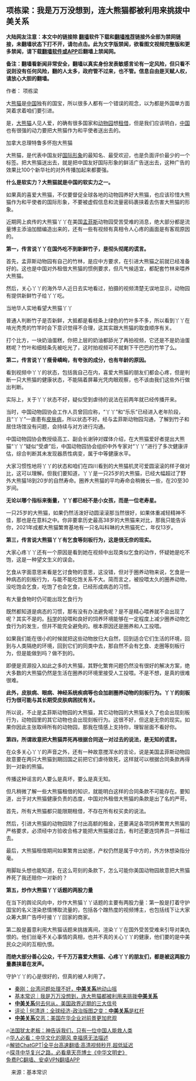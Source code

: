  <!-- 面包屑导航 --> <h2>项栋梁：我是万万没想到，连大熊猫都被利用来挑拨中美关系</h2> <p class="notice"><b>大陆网友注意：本文中的链接除 <a href="https://github.com/bannedbook/fanqiang" >翻墙</a>软件下载和<a href="https://github.com/killgcd/justmysocks/blob/master/README.md">翻墙推荐</a>链接外全部为禁网链接，未翻墙状态下打不开，请勿点击。此为文字版禁闻，欲看图文视频完整版和更多禁闻，请下载<a href="https://github.com/bannedbook/fanqiang">翻墙软件或APP</a>后翻墙上禁闻网。</p><p>备注：翻墙看新闻非常安全，翻墙以真实身份发表敏感言论有一定风险，但只看不说则没有任何风险，翻的人太多，政府管不过来，也不管。信息自由是天赋人权，请放心大胆的翻墙。</b></p>  <div class="entry"> <p>作者： 项栋梁</p> <p>大<a href="https://www.bannedbook.org/bnews/tag/%E7%86%8A%E7%8C%AB/" class="st_tag internal_tag" rel="tag" title="标签 熊猫 下的日志">熊猫</a>是<span class='wp_keywordlink_affiliate'><a href="https://www.bannedbook.org/" title="中国" target="_blank">中国</a></span>独有的国宝，所以很多人都有一个错误的观念，以为都是外国单方面哭着求着咱们要引进。</p> <p>是，<a href="https://www.bannedbook.org/bnews/tag/%e5%a4%a7%e7%86%8a%e7%8c%ab/" class="st_tag internal_tag" rel="tag" title="标签 大熊猫 下的日志">大熊猫</a>人见人爱，的确有很多国家和<a href="https://www.bannedbook.org/bnews/tag/%E5%8A%A8%E7%89%A9%E5%9B%AD/" class="st_tag internal_tag" rel="tag" title="标签 动物园 下的日志">动物园</a>想<a href="https://www.bannedbook.org/bnews/tag/%E7%A7%9F%E5%80%9F/" class="st_tag internal_tag" rel="tag" title="标签 租借 下的日志">租借</a>，但是我们应该明白，<a href="https://www.bannedbook.org/bnews/tag/%E4%B8%AD%E5%9B%BD/" class="st_tag internal_tag" rel="tag" title="标签 中国 下的日志">中国</a>也有很强的动力要把大熊猫作为和平使者送出去的。</p> <p>加拿大总理特鲁多怀抱大熊猫</p> <p>大熊猫，是代表中国友好<a href="https://www.bannedbook.org/bnews/tag/%E5%9B%BD%E9%99%85%E5%BD%A2%E8%B1%A1/" class="st_tag internal_tag" rel="tag" title="标签 国际形象 下的日志">国际形象</a>的最知名、最受欢迎，也是负面评价最少的一个标签。把大熊猫送出去，就是把中国友好国际形象的鲜活广告送出去，这种广告的效果比100个新华社的对外传播加起来都要强。</p> <p><strong>什么是软实力？大熊猫就是中国的软实力之一。</strong></p> <p>如果真的喜爱大熊猫，不仅要督促全球各地的动物园养好大熊猫，也应该珍惜大熊猫作为和平使者的国际形象，不要被虚假信息和流量密码裹挟着去伤害大熊猫的形象。</p> <p>近期网上疯传的大熊猫丫丫在美国<a href="https://www.bannedbook.org/bnews/tag/%E5%AD%9F%E8%8F%B2%E6%96%AF/" class="st_tag internal_tag" rel="tag" title="标签 孟菲斯 下的日志">孟菲斯</a>动物园受苦受难的消息，绝大部分都是流量博主添油加醋编造出来的，还有一些有视频有真相令人心疼的画面是有客观原因的。</p> <p><strong>第一，传言说丫丫在国外吃不到新鲜竹子，是彻头彻尾的谎言。</strong></p> <p>首先，孟菲斯动物园有自己的竹林，是应中方要求，在引进大熊猫之前就已经准备好的。这也是中国对外租借大熊猫的惯例要求，但凡气候适宜，都配套竹林来喂养大熊猫。</p> <p>然后，关心丫丫的海外华人近日去实地看过，拍摄的视频清楚无误地显示，动物园有提供新鲜竹子给丫丫吃。</p>  <p>当地华人实地看望大熊猫丫丫</p> <p>普通人判断竹子是否新鲜，大抵都是看枝条上绿色的竹叶多不多，所以看到丫丫在啃光秃秃的竹竿时会下意识觉得不合理，这其实跟大熊猫的取食顺序有关。</p> <p>打个比方，一块奶油蛋糕，你把上层的奶油都舔光了再拍视频，它还是不是奶油蛋糕呢？竹叶和细枝条先被吃光了，这时拍视频可不就剩下干巴巴的竹竿了么。</p> <p><strong>第二，传言说丫丫瘦骨嶙峋，有夸张的成分，也有年龄的原因。</strong></p> <p>看到视频中丫丫的状态，包括我自己在内，喜爱大熊猫的朋友们都会心疼，但是判断一只大熊猫的健康状态，不能隔着屏幕光凭肉眼观察，也不该由我们这些外行做出判断。</p> <p>实际上，关于丫丫状态不好，疑似受到虐待的说法在前两年就已经传播开来。</p> <p>当时，中国动物园协会工作人员曾回应称，“丫丫”和“乐乐”已经进入老年阶段，且“丫丫”一直患有<a href="https://www.bannedbook.org/bnews/tag/%E7%9A%AE%E8%82%A4%E7%97%85/" class="st_tag internal_tag" rel="tag" title="标签 皮肤病 下的日志">皮肤病</a>，所以状态不好。经与孟菲斯动物园沟通，了解到竹子和居住场馆没有问题，会持续与对方进行沟通。</p> <p>中国动物园协会教授级高工、副会长谢钟对媒体介绍，在大熊猫爱好者提出大熊猫“丫丫”疑似“受虐”后，中国动物园协会组织中外专家对“丫丫”进行了多次健康评估，综合判断其未发现器质性病变，属于中等健康水平。</p> <p>大家习惯性地将丫丫的状态和咱们在四川看到的大熊猫机灵可爱圆滚滚的样子做对比，这可以理解。但我们要知道，丫丫是一只25岁的大熊猫，已经大幅超过了野外大熊猫18到20岁的自然寿命。圈养大熊猫的平均寿命会稍微长一些，在20至30岁间。</p> <p><strong>无论以哪个指标来衡量，丫丫都已经不是小女孩，而是一位老寿星。</strong></p> <p>一只25岁的大熊猫，如果仍然活泼好动圆滚滚那当然很好，如果体重减轻精神不佳，那也是在意料之中。你非要拿历史最高38岁的大熊猫来对比，那我只能告诉你，2021年成都大熊猫繁育基地有一只名叫科琳的大熊猫死亡，年仅13岁。</p>  <p><strong>第三，传言说大熊猫丫丫有乞食等刻板行为，这是很无奈的现实。</strong></p> <p>大家心疼丫丫还有一个原因是看到她在视频中出现类似乞食的动作，怀疑她是吃不饱，这是一种望文生义的误会。</p> <p>乞食从字面意思来看是乞讨食物的意思，这没错，但对于圈养动物来说，乞食是一种病态的刻板行为，与能不能吃饱关系不大。简而言之，被投喂太久的圈养动物，没吃饱会乞食，吃饱了也会乞食，已经形成病态的习惯。</p> <p>有大量食物时仍可能出现乞食行为</p> <p>既然都知道是病态的习惯，那有没有办法避免呢？是不是精心喂养就不会出现了呢？其实不是的。<span class='wp_keywordlink'><a href="https://www.bannedbook.org/forum11/topic309.html" title="禁片：“科学”的棍子" target="_blank">科学</a></span>的投喂和良好的饲养环境能够在一定程度上减少圈养动物乞食行为的发生，但并不能完全避免的。根本原因还是圈养和人工投喂。</p> <p>如果我们能在很小的时候就把这些动物放归大自然，回到适合它们生活的环境，回到与人类隔绝的环境，回到它们的同类中去，那自然不会有乞食、走圈等刻板行为，但是能做到吗？做不到的。</p> <p>即便是资源投入如此之多的大熊猫，其野化繁育问题仍然没有很好的解决方案，绝大多数的大熊猫仍然是生活在圈养的环境里接受人工投喂。不是不想，是真的很难很难。</p> <p><strong>此外，皮肤病、眼病、神经系统疾病等也会加剧圈养动物的刻板行为。丫丫的刻板行为很可能与其长期受皮肤病困扰有关。</strong></p> <p>所以说，不止是孟菲斯动物园的大熊猫，其它动物园的大熊猫关久了也会出现刻板行为，动物园里的其它动物也会出现刻板行为。这很不好，但这是无奈的现实。如果你因此主张取缔所有的动物园，那我在情感上支持你，理智层面不看好你。</p> <p><strong>第四，所谓故意把大熊猫弄死再根据合同送一对过去的说法，是无知的谎言。</strong></p> <p>在众多关心丫丫的声音之外，还有一种故意搅浑水的言论，说是美国孟菲斯动物园故意要在两只大熊猫到期回国之前把它们虐待致死，这样就可以根据合同条款再得到一对新的熊猫。</p>  <p>传播这种谣言的人要么是真坏，要么是真无知。</p> <p>但凡稍微了解一些大熊猫租借的知识，就能明白这样的合同条款不可能存在。要知道，出于对大熊猫健康负责的态度，中国对外租借大熊猫的条款是出了名的严苛。</p> <p>首先，所有大熊猫都只能限期租借，不存在所有权买卖的说法。</p> <p>然后，引进大熊猫的动物园除了付出高额的租金，还要满足各项饲养繁育大熊猫的严格要求，必须经中方验收合格才能把大熊猫接过去，有时还要连饲养员一并租过去。</p> <p>最后，大熊猫租借期间如果繁育出幼崽，产权仍然是属于中方的，外方休想染指分毫。</p> <p>用脚趾头想也能知道，在这么苛刻的条款下，怎么可能你美国动物园故意把大熊猫养死了我还赔你一对新的？</p> <p><strong>第五，炒作大熊猫丫丫话题的两股力量</strong></p> <p>在当下的舆论风向中，炒作大熊猫丫丫话题的主要有两股力量：第一股是打着守护国宝的名义渲染悲情博取流量的，包括各个蹭热度的视频博主，也包括线下让大家众筹大屏广告呼吁接丫丫回家的商家。</p> <p>第二股是蓄意利用大熊猫话题来挑拨离间，渲染丫丫在国外受苦受难来引导对美仇恨的。他们丝毫不关心事情的真相，也并不真的关心丫丫的健康，他们要的是中美民众之间的互相仇恨。</p> <p><strong>而绝大部分善心公众，千千万万喜爱大熊猫、心疼丫丫的朋友们，都是被这两股力量裹挟着在发声。</strong></p> <p>守护丫丫的心是很好的，但真的被人利用了。</p>  <!--<div id="taboola-mid-1"></div>--><ul class='op-related-articles' title='相关阅读'> <li><a href='https://www.bannedbook.org/bnews/headline/20230307/1857070.html' target='_blank'>秦刚：台湾问题处理不好，<b>中美关系</b>地动山摇</a></li> <li><a href='https://www.bannedbook.org/bnews/baitai/20230307/1856733.html' target='_blank'>基本常识｜我是万万没想到，连大熊猫都被利用来挑拨<b>中美关系</b></a></li> <li><a href='https://www.bannedbook.org/bnews/ssgc/20230303/1855675.html' target='_blank'><b>中美关系</b>何去何从，美国政界近期的三大信号</a></li> <li><a href='https://www.bannedbook.org/bnews/ssgc/20230302/1854901.html' target='_blank'>评论 | 何清涟：全球经济-政治版图之变：<b>中美关系</b>是杠杆</a></li> <li><a href='https://www.bannedbook.org/bnews/headline/20230301/1854808.html' target='_blank'><b>中美关系</b>交恶：美国在华企业对前景更加悲观</a></li> </ul> <p class="texttj"> 🔥<a href="https://www.bannedbook.org/bnews/ssgc/20230219/1850782.html" target="_blank">法国犹太老板：神告诉我们，只有一位中国人能救人类</a><br/> 🔥<a href="https://www.bannedbook.org/bnews/comments/20220220/1694796.html" target="_blank">华人必看：中华文化的飓风 幸福感无法描述</a><br/> 🔥<a href="https://github.com/bannedbook/fanqiang/wiki/V2ray%E6%9C%BA%E5%9C%BA" target="_blank">解锁ChatGPT|全平台高速翻墙:高清视频秒开,超低延迟</a><br/> 🔥<a href="https://www.bannedbook.org/bnews/comments/20220808/1768773.html" target="_blank">探寻中华复兴之路，必看章天亮博士《中华文明史》</a><br/> <a href="https://github.com/bannedbook/fanqiang/wiki/%E7%A6%81%E9%97%BB%E7%BD%91%E5%AE%89%E5%8D%93%E7%BF%BB%E5%A2%99%E6%96%B0%E9%97%BBAPP" target="_blank">免费PC翻墙、安卓VPN翻墙APP</a><br/> </p><p class="src-info">　来源：基本常识 </p><a name='sharetosocial'></a> <div style="margin-bottom:5px;padding-bottom:5px;clear:both"> <div id="archive-pix-1" class="banner-ads"> <!-- AuctionX Display platform tag START --> <div id="27602x728x90x621x_ADSLOT1" clicktrack="%%CLICK_URL_ESC%%"></div>  <!-- AuctionX Display platform tag END --> </div> <div id="archive-pix-2" class="banner-ads"> <!-- AuctionX Display platform tag START --> <div id="27556x300x250x621x_ADSLOT1" clicktrack="%%CLICK_URL_ESC%%" style="margin:0 auto;text-align:center"></div>  <!-- AuctionX Display platform tag END --> </div> </div>  <div id="archive-pix-1" class="banner-ads"> <!-- AuctionX Display platform tag START --> <div id="27603x728x90x621x_ADSLOT1" clicktrack="%%CLICK_URL_ESC%%"></div>  <!-- AuctionX Display platform tag END --> </div> </div><!--END ENTRY--> 